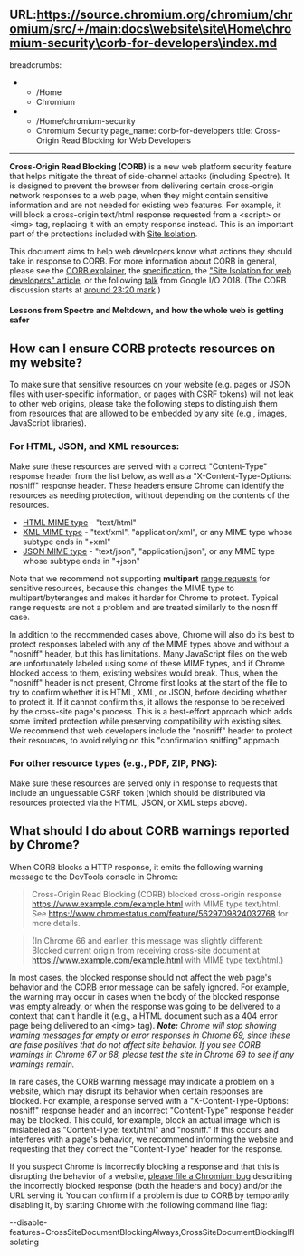 URL:https://source.chromium.org/chromium/chromium/src/+/main:docs\website\site\Home\chromium-security\corb-for-developers\index.md
---
breadcrumbs:
- - /Home
  - Chromium
- - /Home/chromium-security
  - Chromium Security
page_name: corb-for-developers
title: Cross-Origin Read Blocking for Web Developers
---

**Cross-Origin Read Blocking (CORB)** is a new web platform security feature
that helps mitigate the threat of side-channel attacks (including Spectre). It
is designed to prevent the browser from delivering certain cross-origin network
responses to a web page, when they might contain sensitive information and are
not needed for existing web features. For example, it will block a cross-origin
text/html response requested from a &lt;script&gt; or &lt;img&gt; tag, replacing
it with an empty response instead. This is an important part of the protections
included with [Site Isolation](/Home/chromium-security/site-isolation).

This document aims to help web developers know what actions they should take in
response to CORB. For more information about CORB in general, please see the
[CORB
explainer](https://chromium.googlesource.com/chromium/src/+/HEAD/services/network/cross_origin_read_blocking_explainer.md),
the [specification](https://fetch.spec.whatwg.org/#corb), the ["Site Isolation
for web developers"
article](https://developers.google.com/web/updates/2018/07/site-isolation), or
the following [talk](https://youtu.be/dBuykrdhK-A) from Google I/O 2018. (The
CORB discussion starts at [around 23:20
mark](https://youtu.be/dBuykrdhK-A?t=1401).)

#### Lessons from Spectre and Meltdown, and how the whole web is getting safer

## How can I ensure CORB protects resources on my website?

To make sure that sensitive resources on your website (e.g. pages or JSON files
with user-specific information, or pages with CSRF tokens) will not leak to
other web origins, please take the following steps to distinguish them from
resources that are allowed to be embedded by any site (e.g., images, JavaScript
libraries).

### For HTML, JSON, and XML resources:

Make sure these resources are served with a correct "Content-Type" response
header from the list below, as well as a "X-Content-Type-Options: nosniff"
response header. These headers ensure Chrome can identify the resources as
needing protection, without depending on the contents of the resources.

*   [HTML MIME type](https://mimesniff.spec.whatwg.org/#html-mime-type)
            - "text/html"
*   [XML MIME type](https://mimesniff.spec.whatwg.org/#xml-mime-type) -
            "text/xml", "application/xml", or any MIME type whose subtype ends
            in "+xml"
*   [JSON MIME type](https://mimesniff.spec.whatwg.org/#json-mime-type)
            - "text/json", "application/json", or any MIME type whose subtype
            ends in "+json"

Note that we recommend not supporting **multipart** [range
requests](https://developer.mozilla.org/en-US/docs/Web/HTTP/Range_requests) for
sensitive resources, because this changes the MIME type to multipart/byteranges
and makes it harder for Chrome to protect. Typical range requests are not a
problem and are treated similarly to the nosniff case.

In addition to the recommended cases above, Chrome will also do its best to
protect responses labeled with any of the MIME types above and without a
"nosniff" header, but this has limitations. Many JavaScript files on the web are
unfortunately labeled using some of these MIME types, and if Chrome blocked
access to them, existing websites would break. Thus, when the "nosniff" header
is not present, Chrome first looks at the start of the file to try to confirm
whether it is HTML, XML, or JSON, before deciding whether to protect it. If it
cannot confirm this, it allows the response to be received by the cross-site
page's process. This is a best-effort approach which adds some limited
protection while preserving compatibility with existing sites. We recommend that
web developers include the "nosniff" header to protect their resources, to avoid
relying on this "confirmation sniffing" approach.

### For other resource types (e.g., PDF, ZIP, PNG):

Make sure these resources are served only in response to requests that include
an unguessable CSRF token (which should be distributed via resources protected
via the HTML, JSON, or XML steps above).

## What should I do about CORB warnings reported by Chrome?

When CORB blocks a HTTP response, it emits the following warning message to the
DevTools console in Chrome:

> Cross-Origin Read Blocking (CORB) blocked cross-origin response
> https://www.example.com/example.html with MIME type text/html. See
> <https://www.chromestatus.com/feature/5629709824032768> for more details.

> (In Chrome 66 and earlier, this message was slightly different: Blocked
> current origin from receiving cross-site document at
> https://www.example.com/example.html with MIME type text/html.)

In most cases, the blocked response should not affect the web page's behavior
and the CORB error message can be safely ignored. For example, the warning may
occur in cases when the body of the blocked response was empty already, or when
the response was going to be delivered to a context that can't handle it (e.g.,
a HTML document such as a 404 error page being delivered to an &lt;img&gt; tag).
***Note:** Chrome will stop showing warning messages for empty or error
responses in Chrome 69, since these are false positives that do not affect site
behavior. If you see CORB warnings in Chrome 67 or 68, please test the site in
Chrome 69 to see if any warnings remain.*

In rare cases, the CORB warning message may indicate a problem on a website,
which may disrupt its behavior when certain responses are blocked. For example,
a response served with a "X-Content-Type-Options: nosniff" response header and
an incorrect "Content-Type" response header may be blocked. This could, for
example, block an actual image which is mislabeled as "Content-Type: text/html"
and "nosniff." If this occurs and interferes with a page's behavior, we
recommend informing the website and requesting that they correct the
"Content-Type" header for the response.

If you suspect Chrome is incorrectly blocking a response and that this is
disrupting the behavior of a website, [please file a Chromium
bug](https://goo.gl/XBoKtY) describing the incorrectly blocked response (both
the headers and body) and/or the URL serving it. You can confirm if a problem is
due to CORB by temporarily disabling it, by starting Chrome with the following
command line flag:

--disable-features=CrossSiteDocumentBlockingAlways,CrossSiteDocumentBlockingIfIsolating
